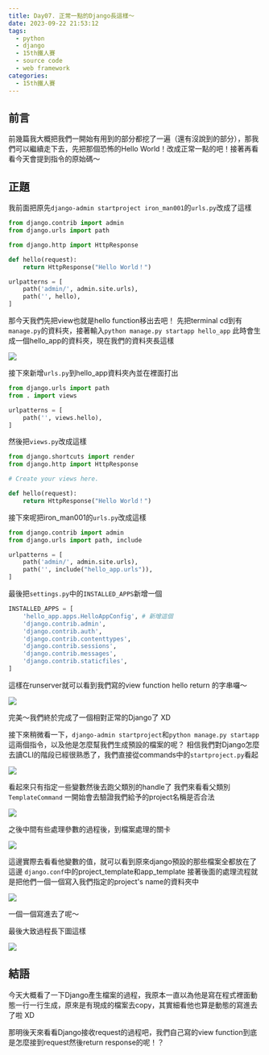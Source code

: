 ```yaml
---
title: Day07. 正常一點的Django長這樣～
date: 2023-09-22 21:53:12
tags: 
  - python
  - django
  - 15th鐵人賽
  - source code
  - web framework
categories:
  - 15th鐵人賽
---
```


## 前言
前幾篇我大概把我們一開始有用到的部分都挖了一遍（還有沒說到的部分），那我們可以繼續走下去，先把那個恐怖的Hello World！改成正常一點的吧！接著再看看今天會提到指令的原始碼～

## 正題
我前面把原先`django-admin startproject iron_man001`的`urls.py`改成了這樣
```python
from django.contrib import admin
from django.urls import path

from django.http import HttpResponse

def hello(request):
    return HttpResponse("Hello World！")

urlpatterns = [
    path('admin/', admin.site.urls),
    path('', hello), 
]
```
那今天我們先把view也就是hello function移出去吧！
先把terminal cd到有`manage.py`的資料夾，接著輸入`python manage.py startapp hello_app`
此時會生成一個hello_app的資料夾，現在我們的資料夾長這樣

![](images/2023-09-22Day07.正常一點的Django長這樣～/201629057oRrXh1AbR.png)

接下來新增`urls.py`到hello_app資料夾內並在裡面打出
```python
from django.urls import path
from . import views

urlpatterns = [
    path('', views.hello),
]
```
然後把`views.py`改成這樣
```python
from django.shortcuts import render
from django.http import HttpResponse

# Create your views here.

def hello(request):
    return HttpResponse("Hello World！")
```
接下來呢把iron_man001的`urls.py`改成這樣
```python
from django.contrib import admin
from django.urls import path, include

urlpatterns = [
    path('admin/', admin.site.urls),
    path('', include("hello_app.urls")), 
]
```
最後把`settings.py`中的`INSTALLED_APPS`新增一個
```python
INSTALLED_APPS = [
    'hello_app.apps.HelloAppConfig', # 新增這個
    'django.contrib.admin',
    'django.contrib.auth',
    'django.contrib.contenttypes',
    'django.contrib.sessions',
    'django.contrib.messages',
    'django.contrib.staticfiles',
]
```

這樣在runserver就可以看到我們寫的view function hello return 的字串囉～

![](images/2023-09-22Day07.正常一點的Django長這樣～/20162905A0aAxBD1bf.png)

完美～我們終於完成了一個相對正常的Django了 XD

接下來稍微看一下，`django-admin startproject`和`python manage.py startapp`這兩個指令，以及他是怎麼幫我們生成預設的檔案的呢？
相信我們對Django怎麼去讀CLI的階段已經很熟悉了，我們直接從commands中的`startproject.py`看起

![](images/2023-09-22Day07.正常一點的Django長這樣～/20162905frSKI6hEUK.png)

看起來只有指定一些變數然後去跑父類別的handle了
我們來看看父類別`TemplateCommand`
一開始會去驗證我們給予的project名稱是否合法

![](images/2023-09-22Day07.正常一點的Django長這樣～/20162905piCoozE3Lr.png)

之後中間有些處理參數的過程後，到檔案處理的關卡

![](images/2023-09-22Day07.正常一點的Django長這樣～/20162905Dm1W1att1u.png)

這邊實際去看看他變數的值，就可以看到原來django預設的那些檔案全都放在了這邊
`django.conf`中的project_template和app_template
接著後面的處理流程就是把他們一個一個寫入我們指定的project's name的資料夾中

![](images/2023-09-22Day07.正常一點的Django長這樣～/20162905AiZ1AdAyuZ.png)

一個一個寫進去了呢～

最後大致過程長下圖這樣

![](images/2023-09-22Day07.正常一點的Django長這樣～/20162905uR2aQLnjV2.png)

## 結語
今天大概看了一下Django產生檔案的過程，我原本一直以為他是寫在程式裡面動態一行一行生成，原來是有現成的檔案去copy，其實細看他也算是動態的寫進去了啦 XD

那明後天來看看Django接收request的過程吧，我們自己寫的view function到底是怎麼接到request然後return response的呢！？
